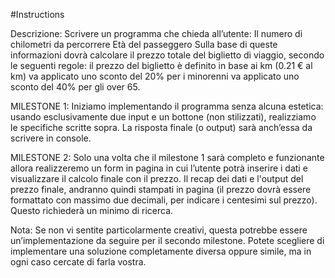 #Instructions

Descrizione:
Scrivere un programma che chieda all’utente:
 Il numero di chilometri da percorrere
 Età del passeggero Sulla base di queste informazioni dovrà calcolare il prezzo totale del biglietto di viaggio, secondo le seguenti regole:
 il prezzo del biglietto è definito in base ai km (0.21 € al km)
 va applicato uno sconto del 20% per i minorenni
 va applicato uno sconto del 40% per gli over 65.

MILESTONE 1:
Iniziamo implementando il programma senza alcuna estetica: usando esclusivamente due input e un bottone (non stilizzati), realizziamo le specifiche scritte sopra. La risposta finale (o output) sarà anch’essa da scrivere in console.

MILESTONE 2: 
Solo una volta che il milestone 1 sarà completo e funzionante allora realizzeremo un form in pagina in cui l’utente potrà inserire i dati e visualizzare il calcolo finale con il prezzo. Il recap dei dati e l'output del prezzo finale, andranno quindi stampati in pagina (il prezzo dovrà essere formattato con massimo due decimali, per indicare i centesimi sul prezzo). Questo richiederà un minimo di ricerca.

Nota: Se non vi sentite particolarmente creativi, questa potrebbe essere un’implementazione da seguire per il secondo milestone. Potete scegliere di implementare una soluzione completamente diversa oppure simile, ma in ogni caso cercate di farla vostra.